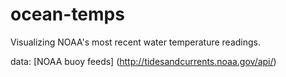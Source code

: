 # ocean-temps
Visualizing NOAA's most recent water temperature readings.

data: [NOAA buoy feeds] (http://tidesandcurrents.noaa.gov/api/)